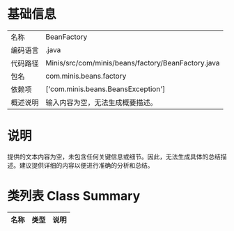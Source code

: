 # 基础信息

|      |      |
|------|------|
| 名称 | BeanFactory |
| 编码语言 | .java |
| 代码路径 | Minis/src/com/minis/beans/factory/BeanFactory.java |
| 包名 | com.minis.beans.factory |
| 依赖项 | ['com.minis.beans.BeansException'] |
| 概述说明 | 输入内容为空，无法生成概要描述。 |

# 说明

提供的文本内容为空，未包含任何关键信息或细节。因此，无法生成具体的总结描述。建议提供详细的内容以便进行准确的分析和总结。

# 类列表 Class Summary

| 名称   | 类型  | 说明 |
|-------|------|-------------|




